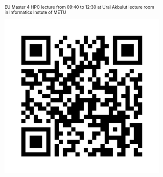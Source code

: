 EU Master 4 HPC lecture from 09:40 to 12:30 at Ural Akbulut lecture room in Informatics Instute of METU

![](eumaster4hpc-180725-link.png)
